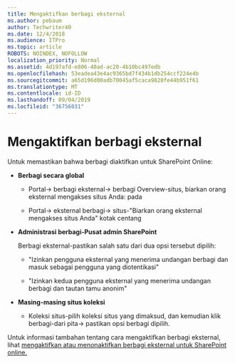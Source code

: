 ```yaml
---
title: Mengaktifkan berbagi eksternal
ms.author: pebaum
author: Techwriter40
ms.date: 12/4/2018
ms.audience: ITPro
ms.topic: article
ROBOTS: NOINDEX, NOFOLLOW
localization_priority: Normal
ms.assetid: 4d197afd-e806-40ad-ac20-4b10bc497edb
ms.openlocfilehash: 53eadea43e4ac9365bd7f434b1db254ccf224e4b
ms.sourcegitcommit: a65d196d00adb70045af5caca9828fe44b951f61
ms.translationtype: MT
ms.contentlocale: id-ID
ms.lasthandoff: 09/04/2019
ms.locfileid: "36756031"
---
```

# <a name="enable-external-sharing"></a>Mengaktifkan berbagi eksternal

 Untuk memastikan bahwa berbagi diaktifkan untuk SharePoint Online:
  
- **Berbagi secara global**
    
  - Portal-\> berbagi eksternal-\> berbagi Overview-situs, biarkan orang eksternal mengakses situs Anda: pada
    
  - Portal-\> eksternal berbagi-\> situs-"Biarkan orang eksternal mengakses situs Anda" kotak centang
    
- **Administrasi berbagi-Pusat admin SharePoint**
    
    Berbagi eksternal-pastikan salah satu dari dua opsi tersebut dipilih:
    
  - "Izinkan pengguna eksternal yang menerima undangan berbagi dan masuk sebagai pengguna yang diotentikasi"
    
  - "Izinkan kedua pengguna eksternal yang menerima undangan berbagi dan tautan tamu anonim"
    
- **Masing-masing situs koleksi**
    
  - Koleksi situs-pilih koleksi situs yang dimaksud, dan kemudian klik berbagi-dari pita-\> pastikan opsi berbagi dipilih.
    
Untuk informasi tambahan tentang cara mengaktifkan berbagi eksternal, lihat [mengaktifkan atau menonaktifkan berbagi eksternal untuk SharePoint online.](https://go.microsoft.com/fwlink/?linkid=2047681&amp;clcid=0x409)
  

